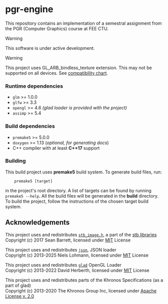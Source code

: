 # pgr-engine

This repository contains an implementation of a semestral assignment from the PGR (Computer Graphics) course at FEE CTU. 


> [!WARNING] 
> This software is under active development.

> [!WARNING]
> This project uses GL_ARB_bindless_texture extension. This may not be supported on all devices. See [compatibility chart](https://opengl.gpuinfo.org/listreports.php?extension=GL_ARB_bindless_texture).

### Runtime dependencies 
- ```glm``` >= 1.0.0
- ```glfw``` >= 3.3
- ```opengl``` >= 4.6 *(glad loader is provided with the project)*
- ```assimp``` >= 5.4

### Build dependencies
- ```premake5``` >= 5.0.0
- ```doxygen``` >= 1.13 (*optional, for generating docs*)
- C++ compiler with at least **C++17** support 

### Building
This build project uses **premake5** build system. To generate build files, run:
``` 
    premake5 [target]
```
in the project's root directory. A list of targets can be found by running ```premake5 --help```. All the build files will be generated in the **build** directory. To build the project, follow the instructions of the chosen target build system.

## Acknowledgements
This project uses and redistributes [```stb_image.h```](https://github.com/nothings/stb/blob/master/stb_image.h), a part of the [stb libraries](https://github.com/nothings/stb/) <br />
Copyright (c) 2017 Sean Barrett, licensed under [MIT](https://github.com/nothings/stb/blob/master/LICENSE) License

This project uses and redistributes [```json```](https://github.com/nlohmann/json), JSON loader <br/>
Copyright (c) 2013-2025 Niels Lohmann, licensed under [MIT](https://github.com/nlohmann/json/blob/develop/LICENSE.MIT) License

This project uses and redistributes [```glad```](https://github.com/Dav1dde/glad) OpenGL Loader <br />
Copyright (c) 2013-2022 David Herberth, licensed under [MIT](https://github.com/Dav1dde/glad/blob/glad2/LICENSE) License

This project uses and redistributes parts of the Khronos Specifications (as a part of glad) <br />
Copyright (c) 2013-2020 The Khronos Group Inc, licensed under [Apache License v. 2.0](https://github.com/Dav1dde/glad/blob/glad2/LICENSE)

